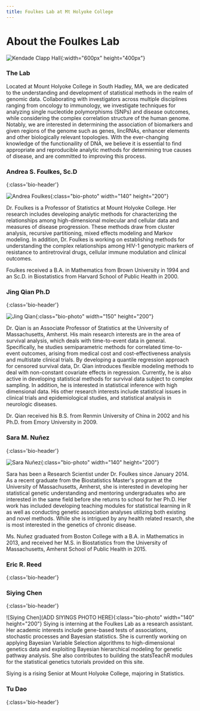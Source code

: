 ```yaml
---
title: Foulkes Lab at Mt Holyoke College
---
```


# About the Foulkes Lab


![Kendade Clapp Hall](KendadeClappHalls.jpg){:width="600px" height="400px"}


### The Lab
Located at Mount Holyoke College in South Hadley, MA, we are dedicated to the understanding and development of statistical methods in the realm of genomic data. Collaborating with investigators across multiple disciplines ranging from oncology to immunology, we investigate techniques for analyzing single nucleotide polymorphisms (SNPs) and disease outcomes, while considering the complex correlation structure of the human genome. Notably, we are interested in determining the association of biomarkers and given regions of the genome such as genes, lincRNAs, enhancer elements and other biologically relevant topologies. With the ever-changing knowledge of the functionaility of DNA, we believe it is essential to find appropriate and reproducible analytic methods for determining true causes of disease, and are committed to improving this process.

### Andrea S. Foulkes, Sc.D
{:class='bio-header'}

![Andrea Foulkes](foulkes.jpg){:class="bio-photo" width="140" height="200"}


Dr. Foulkes is a Professor of Statistics at Mount Holyoke College. Her research includes developing analytic methods for characterizing the relationships among high-dimensional molecular and cellular data and measures of disease progression. These methods draw from cluster analysis, recursive partitioning, mixed effects modeling and Markov modeling. In addition, Dr. Foulkes is working on establishing methods for understanding the complex relationships among HIV-1 genotypic markers of resistance to antiretroviral drugs, cellular immune modulation and clinical outcomes.

Foulkes received a B.A. in Mathematics from Brown University in 1994 and an Sc.D. in Biostatistics from Harvard School of Public Health in 2000.

### Jing Qian Ph.D
{:class='bio-header'}

![Jing Qian](Jing_Qian.jpg){:class="bio-photo" width="150" height="200"}

Dr. Qian is an Associate Professor of Statistics at the University of Massachusetts, Amherst. His main research interests are in the area of survival analysis, which deals with time-to-event data in general. Specifically, he studies semiparametric methods for correlated time-to-event outcomes, arising from medical cost and cost-effectiveness analysis and multistate clinical trials. By developing a quantile regression approach for censored survival data, Dr. Qian introduces flexible modeling methods to deal with non-constant covariate effects in regression. Currently, he is also active in developing statistical methods for survival data subject to complex sampling. In addition, he is interested in statistical inference with high dimensional data. His other research interests include statistical issues in clinical trials and epidemiological studies, and statistical analysis in neurologic diseases.

Dr. Qian received his B.S. from Renmin University of China in 2002 and his Ph.D. from Emory University in 2009.

### Sara M. Nuñez
{:class='bio-header'}

![Sara Nuñez](sara.jpg){:class="bio-photo" width="140" height="200"}

Sara has been a Research Scientist under Dr. Foulkes since January 2014. As a recent graduate from the Biostatistics Master's program at the University of Massachusetts, Amherst, she is interested in developing her statistical genetic understanding and mentoring undergraduates who are interested in the same field before she returns to school for her Ph.D. Her work has included developing teaching modules for statistical learning in R as well as conducting genetic association analyses utilizing both existing and novel methods. While she is intrigued by any health related resarch, she is most interested in the genetics of chronic disease. 

Ms. Nuñez graduated from Boston College with a B.A. in Mathematics in 2013, and received her M.S. in Biostatistics from the University of Massachusetts, Amherst School of Public Health in 2015.

### Eric R. Reed
{:class='bio-header'}

### Siying Chen
{:class='bio-header'}

![Siying Chen](ADD SIYINGS PHOTO HERE){:class="bio-photo" width="140" height="200"}
Siying is interning at the Foulkes Lab as a research assistant. Her academic interests include gene-based tests of associations, stochastic processes and Bayesian statistics. She is currently working on applying Bayesian Variable Selection algorithms to high-dimensional genetics data and exploiting Bayesian hierarchical modeling for genetic pathway analysis. She also contributes to building the statsTeachR modules for the statistical genetics tutorials provided on this site. 

Siying is a rising Senior at Mount Holyoke College, majoring in Statistics. 


### Tu Dao
{:class='bio-header'}


